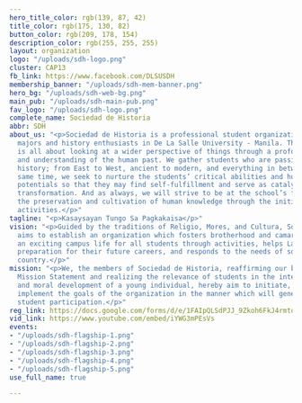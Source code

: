 ```yaml
---
hero_title_color: rgb(139, 87, 42)
title_color: rgb(175, 130, 82)
button_color: rgb(209, 178, 154)
description_color: rgb(255, 255, 255)
layout: organization
logo: "/uploads/sdh-logo.png"
cluster: CAP13
fb_link: https://www.facebook.com/DLSUSDH
membership_banner: "/uploads/sdh-mem-banner.png"
hero_bg: "/uploads/sdh-web-bg.png"
main_pub: "/uploads/sdh-main-pub.png"
fav_logo: "/uploads/sdh-logo.png"
complete_name: Sociedad de Historia
abbr: SDH
about_us: "<p>Sociedad de Historia is a professional student organization for history
  majors and history enthusiasts in De La Salle University - Manila. The organization
  is all about looking at a wider perspective of things through a profound interest
  and understanding of the human past. We gather students who are passionate about
  history; from East to West, ancient to modern, and everything in between! At the
  same time, we seek to nurture the students’ critical abilities and humanistic creative
  potentials so that they may find self-fulfillment and serve as catalysts of social
  transformation. And as always, we will strive to be at the school’s forefront in
  the preservation and cultivation of human knowledge through the initiation of history-related
  activities.</p>"
tagline: "<p>Kasaysayan Tungo Sa Pagkakaisa</p>"
vision: "<p>Guided by the traditions of Religio, Mores, and Cultura, Sociedad de Historia
  aims to establish an organization which fosters brotherhood and camaraderie, promotes
  an exciting campus life for all students through activities, helps Lasallians in
  preparation for their future careers, and responds to the needs of society and the
  country.</p>"
mission: "<p>We, the members of Sociedad de Historia, reaffirming our belief in the
  Mission Statement and realizing the relevance of students in the intellectual, social,
  and moral development of a young individual, hereby aim to initiate, promote, and
  implement the goals of the organization in the manner which will generate maximum
  student participation.</p>"
reg_link: https://docs.google.com/forms/d/e/1FAIpQLSdPJJ_9Zkoh6FkJ4rmtqL0JvjOGC6Rxdxpr7iMr2DxNwsQlyw/viewform?usp=sf_link
vid_link: https://www.youtube.com/embed/iYWG3mPEsVs
events:
- "/uploads/sdh-flagship-1.png"
- "/uploads/sdh-flagship-2.png"
- "/uploads/sdh-flagship-3.png"
- "/uploads/sdh-flagship-4.png"
- "/uploads/sdh-flagship-5.png"
use_full_name: true

---
```

